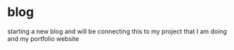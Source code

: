# blog
starting a new blog  and will be connecting this to my project that I am doing and my portfolio website
